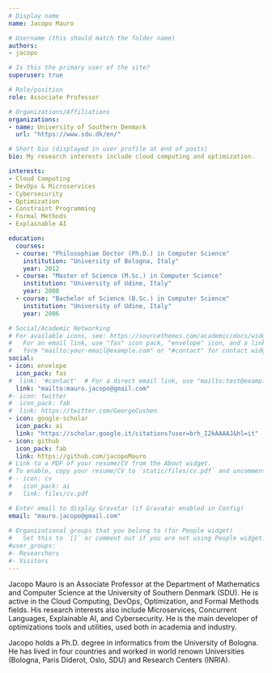```yaml
---
# Display name
name: Jacopo Mauro

# Username (this should match the folder name)
authors:
- jacopo

# Is this the primary user of the site?
superuser: true

# Role/position
role: Associate Professor

# Organizations/Affiliations
organizations:
- name: University of Southern Denmark
  url: "https://www.sdu.dk/en/"

# Short bio (displayed in user profile at end of posts)
bio: My research interests include cloud computing and optimization.

interests:
- Cloud Computing
- DevOps & Microservices
- Cybersecurity
- Optimization
- Constraint Programming
- Formal Methods
- Explainable AI

education:
  courses:
  - course: "Philosophiae Doctor (Ph.D.) in Computer Science"
    institution: "University of Bologna, Italy"
    year: 2012
  - course: "Master of Science (M.Sc.) in Computer Science"
    institution: "University of Udine, Italy"
    year: 2008
  - course: "Bachelor of Science (B.Sc.) in Computer Science"
    institution: "University of Udine, Italy"
    year: 2006

# Social/Academic Networking
# For available icons, see: https://sourcethemes.com/academic/docs/widgets/#icons
#   For an email link, use "fas" icon pack, "envelope" icon, and a link in the
#   form "mailto:your-email@example.com" or "#contact" for contact widget.
social:
- icon: envelope
  icon_pack: fas
#  link: '#contact'  # For a direct email link, use "mailto:test@example.org".
  link: "mailto:mauro.jacopo@gmail.com"
#- icon: twitter
#  icon_pack: fab
#  link: https://twitter.com/GeorgeCushen
- icon: google-scholar
  icon_pack: ai
  link: "https://scholar.google.it/citations?user=brh_I2kAAAAJ&hl=it"
- icon: github
  icon_pack: fab
  link: https://github.com/jacopoMauro
# Link to a PDF of your resume/CV from the About widget.
# To enable, copy your resume/CV to `static/files/cv.pdf` and uncomment the lines below.  
# - icon: cv
#   icon_pack: ai
#   link: files/cv.pdf

# Enter email to display Gravatar (if Gravatar enabled in Config)
email: "mauro.jacopo@gmail.com"
  
# Organizational groups that you belong to (for People widget)
#   Set this to `[]` or comment out if you are not using People widget.  
#user_groups:
#- Researchers
#- Visitors
---
```


Jacopo Mauro is an Associate Professor at the Department of Mathematics
and Computer Science at the University of Southern Denmark (SDU). He is active in
the Cloud Computing, DevOps, Optimization, and Formal Methods fields. His
research interests also include Microservices, Concurrent
Languages, Explainable AI, and Cybersecurity. He is the main developer of
optimizations tools and utilities, used both in academia and industry.

Jacopo holds a Ph.D. degree in informatics from the University of Bologna. He
has lived in four countries and worked in world renown Universities (Bologna,
Paris Diderot, Oslo, SDU) and Research Centers (INRIA).
